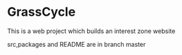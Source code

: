 # GrassCycle
This is a web project which builds an interest zone website

src,packages and README are in branch master
